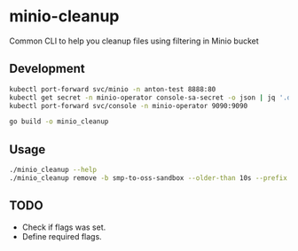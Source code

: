 # minio-cleanup

Common CLI to help you cleanup files using filtering in Minio bucket

## Development
```bash
kubectl port-forward svc/minio -n anton-test 8888:80
kubectl get secret -n minio-operator console-sa-secret -o json | jq '.data.token' -r | base64 -d
kubectl port-forward svc/console -n minio-operator 9090:9090
```

```bash
go build -o minio_cleanup
```

## Usage
```bash
./minio_cleanup --help
./minio_cleanup remove -b smp-to-oss-sandbox --older-than 10s --prefix inbox --suffix .json --host localhost:8888 --access-key <access_key> --secret-key <secret_key>
```

## TODO
- Check if flags was set.
- Define required flags.
